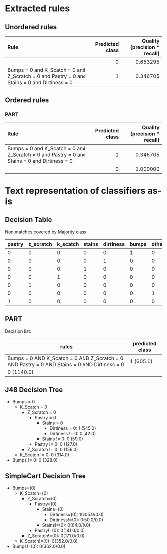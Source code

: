# Extracted rules

## Unordered rules

| Rule | Predicted class | Quality (precision * recall) |
|:----|----:|----:|
|  | 0 | 0.653295 |
| Bumps = 0 and K_Scatch = 0 and Z_Scratch = 0 and Pastry = 0 and Stains = 0 and Dirtiness = 0 | 1 | 0.346705 |

## Ordered rules

### PART

| Rule | Predicted class | Quality (precision * recall) |
|:----|----:|----:|
| Bumps = 0 and K_Scatch = 0 and Z_Scratch = 0 and Pastry = 0 and Stains = 0 and Dirtiness = 0 | 1 | 0.346705 |
|  | 0 | 1.000000 |


# Text representation of classifiers as-is

## Decision Table

Non matches covered by Majority class

pastry|z_scratch|k_scatch|stains|dirtiness|bumps|other_faults
---|---|---|---|---|---|---
0|0|0|0|0|1|0
0|0|0|0|1|0|0
0|0|0|1|0|0|0
0|0|1|0|0|0|0
0|1|0|0|0|0|0
0|0|0|0|0|0|1
1|0|0|0|0|0|0

## PART

Decision list:

rules | predicted class
---|---
Bumps = 0 AND K_Scatch = 0 AND Z_Scratch = 0 AND Pastry = 0 AND Stains = 0 AND Dirtiness = 0|1 (605.0)
|0 (1140.0)


## J48 Decision Tree

* Bumps = 0
	* K_Scatch = 0
		* Z_Scratch = 0
			* Pastry = 0
				* Stains = 0
					* Dirtiness = 0: 1 (545.0)
					* Dirtiness != 0: 0 (42.0)
				* Stains != 0: 0 (59.0)
			* Pastry != 0: 0 (127.0)
		* Z_Scratch != 0: 0 (156.0)
	* K_Scatch != 0: 0 (314.0)
* Bumps != 0: 0 (328.0)


## SimpleCart Decision Tree

* Bumps=(0)
	* K_Scatch=(0)
		* Z_Scratch=(0)
			* Pastry=(0)
				* Stains=(0)
					* Dirtiness=(0): 1(605.0/0.0)
					* Dirtiness!=(0): 0(50.0/0.0)
				* Stains!=(0): 0(64.0/0.0)
			* Pastry!=(0): 0(141.0/0.0)
		* Z_Scratch!=(0): 0(171.0/0.0)
	* K_Scatch!=(0): 0(352.0/0.0)
* Bumps!=(0): 0(362.0/0.0)


